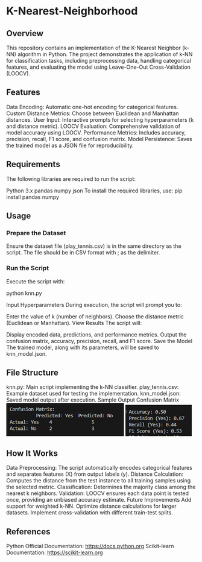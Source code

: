 # K-Nearest-Neighborhood
## Overview
This repository contains an implementation of the K-Nearest Neighbor (k-NN) algorithm in Python. The project demonstrates the application of k-NN for classification tasks, including preprocessing data, handling categorical features, and evaluating the model using Leave-One-Out Cross-Validation (LOOCV).

## Features
Data Encoding: Automatic one-hot encoding for categorical features.
Custom Distance Metrics: Choose between Euclidean and Manhattan distances.
User Input: Interactive prompts for selecting hyperparameters (k and distance metric).
LOOCV Evaluation: Comprehensive validation of model accuracy using LOOCV.
Performance Metrics: Includes accuracy, precision, recall, F1 score, and confusion matrix.
Model Persistence: Saves the trained model as a JSON file for reproducibility.

## Requirements
The following libraries are required to run the script:

Python 3.x
pandas
numpy
json
To install the required libraries, use:
pip install pandas numpy

## Usage
### Prepare the Dataset
Ensure the dataset file (play_tennis.csv) is in the same directory as the script. The file should be in CSV format with ; as the delimiter.

### Run the Script
Execute the script with:

python knn.py

Input Hyperparameters
During execution, the script will prompt you to:

Enter the value of k (number of neighbors).
Choose the distance metric (Euclidean or Manhattan).
View Results
The script will:

Display encoded data, predictions, and performance metrics.
Output the confusion matrix, accuracy, precision, recall, and F1 score.
Save the Model
The trained model, along with its parameters, will be saved to knn_model.json.

## File Structure
knn.py: Main script implementing the k-NN classifier.
play_tennis.csv: Example dataset used for testing the implementation.
knn_model.json: Saved model output after execution.
Sample Output
Confusion Matrix
![alt text](image.png)
![alt text](image-1.png)

## How It Works
Data Preprocessing:
The script automatically encodes categorical features and separates features (X) from output labels (y).
Distance Calculation:
Computes the distance from the test instance to all training samples using the selected metric.
Classification:
Determines the majority class among the nearest k neighbors.
Validation:
LOOCV ensures each data point is tested once, providing an unbiased accuracy estimate.
Future Improvements
Add support for weighted k-NN.
Optimize distance calculations for larger datasets.
Implement cross-validation with different train-test splits.
## References
Python Official Documentation: https://docs.python.org
Scikit-learn Documentation: https://scikit-learn.org